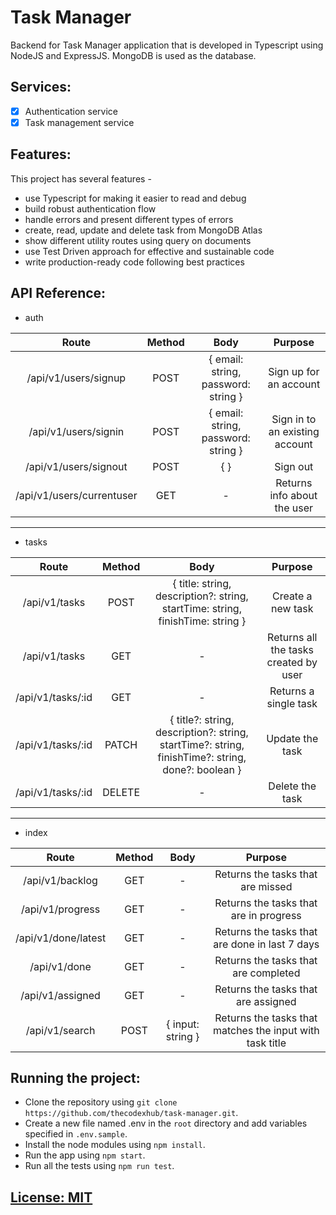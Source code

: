 # Task Manager

Backend for Task Manager application that is developed in Typescript using NodeJS and ExpressJS. MongoDB is used as the database. 

## Services:

- [x] Authentication service
- [x] Task management service

## Features:

This project has several features -

- use Typescript for making it easier to read and debug
- build robust authentication flow
- handle errors and present different types of errors
- create, read, update and delete task from MongoDB Atlas
- show different utility routes using query on documents
- use Test Driven approach for effective and sustainable code 
- write production-ready code following best practices

## API Reference:

- auth

| Route                     | Method        | Body                                | Purpose                        |
|:-------------------------:|:-------------:|:-----------------------------------:|:------------------------------:|
| /api/v1/users/signup      | POST          | { email: string, password: string } | Sign up for an account         |
| /api/v1/users/signin      | POST          | { email: string, password: string } | Sign in to an existing account |
| /api/v1/users/signout     | POST          | { }                                 | Sign out                       |
| /api/v1/users/currentuser | GET           | -                                   | Returns info about the user    |

---

- tasks

| Route                     | Method        | Body                                                                           | Purpose                               |
|:-------------------------:|:-------------:|:------------------------------------------------------------------------------:|:-------------------------------------:|
| /api/v1/tasks             | POST          | { title: string, description?: string, startTime: string, finishTime: string } | Create a new task                     |
| /api/v1/tasks             | GET           | -                                                                              | Returns all the tasks created by user |
| /api/v1/tasks/:id         | GET           | -                                                                              | Returns a single task                 |
| /api/v1/tasks/:id         | PATCH         | { title?: string, description?: string, startTime?: string, finishTime?: string, done?: boolean } | Update the task    |
| /api/v1/tasks/:id         | DELETE        | -                                                                              | Delete the task                       |

---

- index

| Route                     | Method        | Body                                | Purpose                                                  |
|:-------------------------:|:-------------:|:-----------------------------------:|:--------------------------------------------------------:|
| /api/v1/backlog           | GET           | -                                   | Returns the tasks that are missed                        |
| /api/v1/progress          | GET           | -                                   | Returns the tasks that are in progress                   |
| /api/v1/done/latest       | GET           | -                                   | Returns the tasks that are done in last 7 days           |
| /api/v1/done              | GET           | -                                   | Returns the tasks that are completed                     |
| /api/v1/assigned          | GET           | -                                   | Returns the tasks that are assigned                      |
| /api/v1/search            | POST          | { input: string }                   | Returns the tasks that matches the input with task title |


## Running the project:

- Clone the repository using `git clone https://github.com/thecodexhub/task-manager.git`.
- Create a new file named .env in the `root` directory and add variables specified in `.env.sample`.
- Install the node modules using `npm install`.
- Run the app using `npm start`.
- Run all the tests using `npm run test`.

## [License: MIT](LICENSE)
